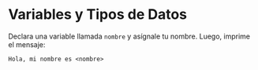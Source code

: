 # Variables y Tipos de Datos

Declara una variable llamada `nombre` y asígnale tu nombre. Luego, imprime el mensaje:

```
Hola, mi nombre es <nombre>
```